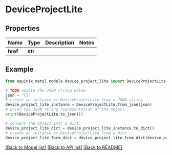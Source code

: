 # DeviceProjectLite


## Properties

Name | Type | Description | Notes
------------ | ------------- | ------------- | -------------
**href** | **str** |  | 

## Example

```python
from equinix_metal.models.device_project_lite import DeviceProjectLite

# TODO update the JSON string below
json = "{}"
# create an instance of DeviceProjectLite from a JSON string
device_project_lite_instance = DeviceProjectLite.from_json(json)
# print the JSON string representation of the object
print(DeviceProjectLite.to_json())

# convert the object into a dict
device_project_lite_dict = device_project_lite_instance.to_dict()
# create an instance of DeviceProjectLite from a dict
device_project_lite_form_dict = device_project_lite.from_dict(device_project_lite_dict)
```
[[Back to Model list]](../README.md#documentation-for-models) [[Back to API list]](../README.md#documentation-for-api-endpoints) [[Back to README]](../README.md)


